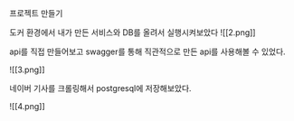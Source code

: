 프로젝트 만들기

도커 환경에서 내가 만든 서비스와 DB를 올려서 실행시켜보았다
![[2.png]]

api를 직접 만들어보고 swagger를 통해 직관적으로 만든 api를 사용해볼 수 있었다.

![[3.png]]

네이버 기사를 크롤링해서 postgresql에 저장해보았다.

![[4.png]]

